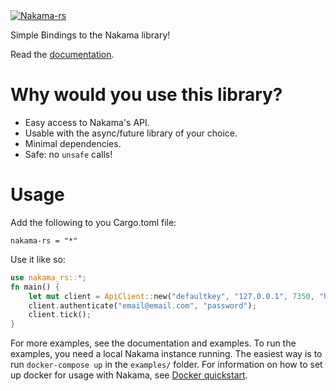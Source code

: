 <a href="https://crates.io/crates/nakama-rs">
    <img src="https://img.shields.io/crates/v/nakama-rs.svg" alt="Nakama-rs" />
</a>

Simple Bindings to the Nakama library!

Read the [documentation](https://docs.rs/nakama-rs).

# Why would you use this library?

* Easy access to Nakama's API.
* Usable with the async/future library of your choice.
* Minimal dependencies.
* Safe: no `unsafe` calls!

# Usage
Add the following to you Cargo.toml file:
```
nakama-rs = "*"
```

Use it like so:
```rust
use nakama_rs::*;
fn main() {
    let mut client = ApiClient::new("defaultkey", "127.0.0.1", 7350, "http");
    client.authenticate("email@email.com", "password");
    client.tick();
}
```

For more examples, see the documentation and examples. To run the examples, you need a local Nakama instance running.
The easiest way is to run `docker-compose up` in the `examples/` folder.
For information on how to set up docker for usage with Nakama, see [Docker quickstart](https://heroiclabs.com/docs/install-docker-quickstart/).

